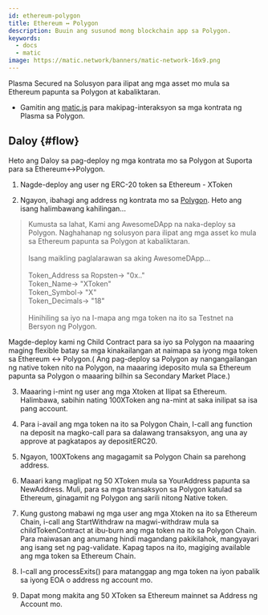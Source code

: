 ```yaml
---
id: ethereum-polygon
title: Ethereum ↔ Polygon
description: Buuin ang susunod mong blockchain app sa Polygon.
keywords:
  - docs
  - matic
image: https://matic.network/banners/matic-network-16x9.png
---
```


Plasma Secured na Solusyon para ilipat ang mga asset mo mula sa Ethereum papunta sa Polygon at kabaliktaran.
* Gamitin ang [matic.js](https://github.com/maticnetwork/matic.js) para makipag-interaksyon sa mga kontrata ng Plasma sa Polygon.

<!-- * [getting-started](https://maticnetwork.github.io/matic.js/): Set-up the environment for maticjs.
1. [(Ethereum → Matic)](/docs/develop/maticjs/deposit): Deposit assets from root chain to Matic.
2. [(Matic ↔ Matic)](/docs/develop/maticjs/transfer): Transfer assets between accounts on Matic.
3. [(Matic → Ethereum)](/docs/develop/maticjs/withdraw): Withdraw assets from Matic to root chain. -->

## Daloy {#flow}
Heto ang Daloy sa pag-deploy ng mga kontrata mo sa Polygon at Suporta para sa Ethereum↔Polygon.

1. Nagde-deploy ang user ng ERC-20 token sa Ethereum - XToken

2. Ngayon, ibahagi ang address ng kontrata mo sa [Polygon](https://t.me/joinchat/HkoSvlDKW0qKs_kK4Ow0hQ). Heto ang isang halimbawang kahilingan...

> Kumusta sa lahat, Kami ang AwesomeDApp na naka-deploy sa Polygon. Naghahanap ng solusyon para ilipat ang mga asset ko mula sa Ethereum papunta sa Polygon at kabaliktaran. <br/><br/>
> Isang maikling paglalarawan sa aking AwesomeDApp...<br/><br/>
> Token_Address sa Ropsten-> "0x.."<br/>
> Token_Name-> "XToken"<br/>
> Token_Symbol-> "X"<br/>
> Token_Decimals-> "18"<br/><br/>
> Hinihiling sa iyo na I-mapa ang mga token na ito sa Testnet na Bersyon ng Polygon.<br/>

Magde-deploy kami ng Child Contract para sa iyo sa Polygon na maaaring maging flexible batay sa mga kinakailangan at naimapa sa iyong mga token sa Ethereum ↔ Polygon.( Ang pag-deploy sa Polygon ay nangangailangan ng native token nito na Polygon, na maaaring ideposito mula sa Ethereum papunta sa Polygon o maaaring bilhin sa Secondary Market Place.)

3. Maaaring i-mint ng user ang mga Xtoken at Ilipat sa Ethereum. Halimbawa, sabihin nating 100XToken ang na-mint at saka inilipat sa isa pang account.

4. Para i-avail ang mga token na ito sa Polygon Chain, I-call ang function na deposit na magko-call para sa dalawang transaksyon, ang una ay approve at pagkatapos ay depositERC20.

5. Ngayon, 100XTokens ang magagamit sa Polygon Chain sa parehong address.

6. Maaari kang maglipat ng 50 XToken mula sa YourAddress papunta sa NewAddress. Muli, para sa mga transaksyon sa Polygon katulad sa Ethereum, ginagamit ng Polygon ang sarili nitong Native token.

7. Kung gustong mabawi ng mga user ang mga Xtoken na ito sa Ethereum Chain, i-call ang StartWithdraw na magwi-withdraw mula sa childTokenContract at ibu-burn ang mga token na ito sa Polygon Chain. Para maiwasan ang anumang hindi magandang pakikilahok, mangyayari ang isang set ng pag-validate. Kapag tapos na ito, magiging available ang mga token sa Ethereum Chain.

8. I-call ang processExits() para matanggap ang mga token na iyon pabalik sa iyong EOA o address ng account mo.

9. Dapat mong makita ang 50 XToken sa Ethereum mainnet sa Address ng Account mo.
